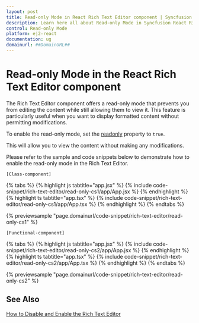 ```yaml
---
layout: post
title: Read-only Mode in React Rich Text Editor component | Syncfusion
description: Learn here all about Read-only Mode in Syncfusion React Rich Text Editor component of Syncfusion Essential JS 2 and more.
control: Read-only Mode
platform: ej2-react
documentation: ug
domainurl: ##DomainURL##
---
```


# Read-only Mode in the React Rich Text Editor component

The Rich Text Editor component offers a read-only mode that prevents you from editing the content while still allowing them to view it. This feature is particularly useful when you want to display formatted content without permitting modifications.

To enable the read-only mode, set the [readonly](https://ej2.syncfusion.com/react/documentation/api/rich-text-editor/#readonly) property to `true`. 

This will allow you to view the content without making any modifications.

Please refer to the sample and code snippets below to demonstrate how to enable the read-only mode in the Rich Text Editor.

`[Class-component]`

{% tabs %}
{% highlight js tabtitle="app.jsx" %}
{% include code-snippet/rich-text-editor/read-only-cs1/app/App.jsx %}
{% endhighlight %}
{% highlight ts tabtitle="app.tsx" %}
{% include code-snippet/rich-text-editor/read-only-cs1/app/App.tsx %}
{% endhighlight %}
{% endtabs %}

 {% previewsample "page.domainurl/code-snippet/rich-text-editor/read-only-cs1" %}

`[Functional-component]`

{% tabs %}
{% highlight js tabtitle="app.jsx" %}
{% include code-snippet/rich-text-editor/read-only-cs2/app/App.jsx %}
{% endhighlight %}
{% highlight ts tabtitle="app.tsx" %}
{% include code-snippet/rich-text-editor/read-only-cs2/app/App.tsx %}
{% endhighlight %}
{% endtabs %}

 {% previewsample "page.domainurl/code-snippet/rich-text-editor/read-only-cs2" %}

## See Also

[How to Disable and Enable the Rich Text Editor](../disable-editor)